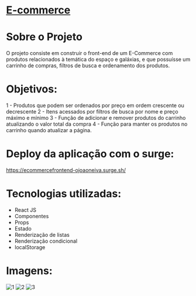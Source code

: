 # [E-commerce](https://ecommercefrontend-ojoaoneiva.surge.sh/)

# Sobre o Projeto
O projeto consiste em construir o front-end de um E-Commerce com produtos relacionados à temática do espaço e galáxias, e que possuísse um carrinho de compras, filtros de busca e ordenamento dos produtos.

# Objetivos:
1 - Produtos que podem ser ordenados por preço em ordem crescente ou decrescente
2 - Itens acessados por filtros de busca por nome e preço máximo e mínimo
3 - Função de adicionar e remover produtos do carrinho atualizando o valor total da compra
4 - Função para manter os produtos no carrinho quando atualizar a página.

# Deploy da aplicação com o surge:
https://ecommercefrontend-ojoaoneiva.surge.sh/

# Tecnologias utilizadas:
- React JS
- Componentes
- Props
- Estado
- Renderização de listas
- Renderização condicional
- localStorage

# Imagens:

![1](https://github.com/ojoaoneiva/projeto-frontendreact/assets/122841627/7f1b879d-fe32-4005-9c93-3e3ac57de207)
![2](https://github.com/ojoaoneiva/projeto-frontendreact/assets/122841627/a20d1297-f1f7-4f18-bdb7-57e166f03e7d)
![3](https://github.com/ojoaoneiva/projeto-frontendreact/assets/122841627/98330ea0-feed-4ddc-b5a1-1c810ad9cba8)
